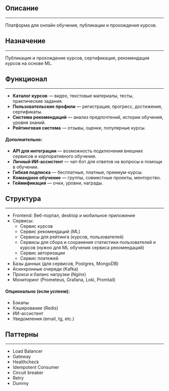 ## Описание
<hr>
Платформа для онлайн обучения, публикации и прохождения курсов.

## Назначение
<hr>
Публикация и прохождение курсов, сертификация, рекомендация курсов на основе ML.

## Функционал
<hr>
<p>

- **Каталог курсов** — видео, текстовые материалы, тесты, практические задания.
- **Пользовательские профили** — регистрация, прогресс, достижения, сертификаты.
- **Система рекомендаций** — анализ предпочтений, истории обучения, уровня знаний.
- **Рейтинговая система** — отзывы, оценки, популярные курсы.

</p>

#### Дополнительно:
<p>
	
- **API для интеграции** — возможность подключения внешних сервисов и корпоративного обучения.
- **Личный ИИ-ассистент** — чат-бот для ответов на вопросы и помощи в обучении.
- **Гибкая подписка** — бесплатные, платные, премиум-курсы.
- **Командное обучение** — группы, совместные проекты, менторство.
- **Геймификация** — очки, уровни, награды.
</p>

## Структура
<hr>
<p>

- Frontend: Веб-портал, desktop и мобильное приложение
- Сервисы:
	- Сервис курсов
	- Сервис рекомендаций (ML)
	- Сервисы для рейтинга (курсов, пользователей)
	- Сервисы для сбора и сохранения статистики пользователей и курсов (нужно для ML обучения сервиса рекомендаций) 
	- Сервис авторизации
	- Сервис платежей
- Базы данных (для сервисов, Postgres, MongoDB)
- Асинхронные очереди (Kafka)
- Прокси и баланс нагрузки (Nginx)
- Мониторинг (Prometeus, Grafana, Loki, Promtail)

</p>

#### Опционально (если успеем):

<p>
	
- Бэкапы 
- Кэширование (Redis)
- ИИ-ассистент
- Уведомления (email, tg, etc.)

</p>

## Паттерны
<hr>
<p>
	
- Load Balancer
- Gateway
- Healthcheck
- Idempotent Consumer
- Circuit breaker
- Retry
- Dummy
</p>
